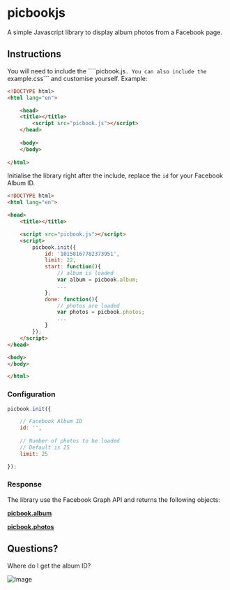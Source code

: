 picbookjs
=========

A simple Javascript library to display album photos from a Facebook page.

## Instructions

You will need to include the ````picbook.js```. You can also include the ```example.css``` and customise yourself. Example:

```html
<!DOCTYPE html>
<html lang="en">

    <head>
	<title></title>
        <script src="picbook.js"></script>
    </head>
    
    <body>
    </body>
    
</html>
```

Initialise the library right after the include, replace the ```id``` for your Facebook Album ID.

```html
<!DOCTYPE html>
<html lang="en">

<head>
    <title></title>

    <script src="picbook.js"></script>
    <script>
        picbook.init({
            id: '10150167782373951',
            limit: 22,
            start: function(){
                // album is loaded
                var album = picbook.album;
                ...
            },
            done: function(){
                // photos are loaded
                var photos = picbook.photos;
                ...
            }
        });
    </script>
</head>

<body>
</body>

</html>
```

### Configuration

```javascript
picbook.init({

    // Facebook Album ID
    id: '',
    
    // Number of photos to be loaded
    // Default is 25
    limit: 25

});
```
    
### Response

The library use the Facebook Graph API and returns the following objects:

**[picbook.album](https://developers.facebook.com/docs/reference/api/album/)**

**[picbook.photos](https://developers.facebook.com/docs/reference/api/photo/)**

## Questions?

Where do I get the album ID?

![Image](http://f.cl.ly/items/2s0L3f430q2l1I11101K/fb-album-id.gif)

